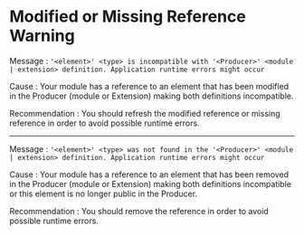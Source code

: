 # Modified or Missing Reference Warning

Message
:   `'<element>' <type> is incompatible with '<Producer>' <module | extension> definition. Application runtime errors might occur`

Cause
:   Your module has a reference to an element that has been modified in the Producer (module or Extension) making both definitions incompatible.

Recommendation
:   You should refresh the modified reference or missing reference in order to avoid possible runtime errors.

---

Message
:   `'<element>' <type> was not found in the '<Producer>' <module | extension> definition. Application runtime errors might occur`

Cause
:   Your module has a reference to an element that has been removed in the Producer (module or Extension) making both definitions incompatible or this element is no longer public in the Producer.

Recommendation
:   You should remove the reference in order to avoid possible runtime errors.

